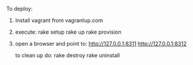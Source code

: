 To deploy:

1. Install vagrant from vagrantup.com
2. execute:
     rake setup
     rake up
     rake provision
4. open a browser and point to:
   http://127.0.0.1:8311
   http://127.0.0.1:8312

   to clean up do:
   rake destroy
   rake uninstall